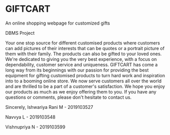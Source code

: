 # GIFTCART
An online shopping webpage for customized gifts


DBMS Project

Your one stop source for different customised products where customers can add pictures of their interests that can be quotes or a portrait picture of them with their family. The products can also be gifted to your loved ones. We're dedicated to giving you the very best experience, with a focus on dependability, customer service and uniqueness. GIFTCART has come a long way from its beginnings with our passion for providing the best equipment for gifting customised products to turn hard work and inspiration into to a booming online store. We now serve customers all over the world and are thrilled to be a part of a customer's satisfaction. We hope you enjoy our products as much as we enjoy offering them to you. If you have any questions or comments, please don't hesitate to contact us.


Sincerely,
Ishwariya Rani M - 2019103527

Navvya L - 2019103548

Vishnupriya N - 2019103599
